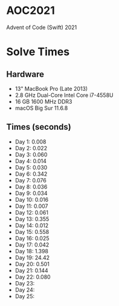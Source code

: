 # AOC2021
Advent of Code (Swift) 2021

# Solve Times
## Hardware
* 13" MacBook Pro (Late 2013)
* 2.8 GHz Dual-Core Intel Core i7-4558U
* 16 GB 1600 MHz DDR3
* macOS Big Sur 11.6.8

## Times (seconds)
* Day 1:  0.008
* Day 2:  0.022
* Day 3:  0.060
* Day 4:  0.014
* Day 5:  0.030
* Day 6:  0.342
* Day 7:  0.076
* Day 8:  0.036
* Day 9:  0.034
* Day 10: 0.016
* Day 11: 0.007
* Day 12: 0.061
* Day 13: 0.355
* Day 14: 0.012
* Day 15: 0.558
* Day 16: 0.025
* Day 17: 0.042
* Day 18: 1.398
* Day 19: 24.42
* Day 20: 0.501
* Day 21: 0.144
* Day 22: 0.080
* Day 23:
* Day 24:
* Day 25:
